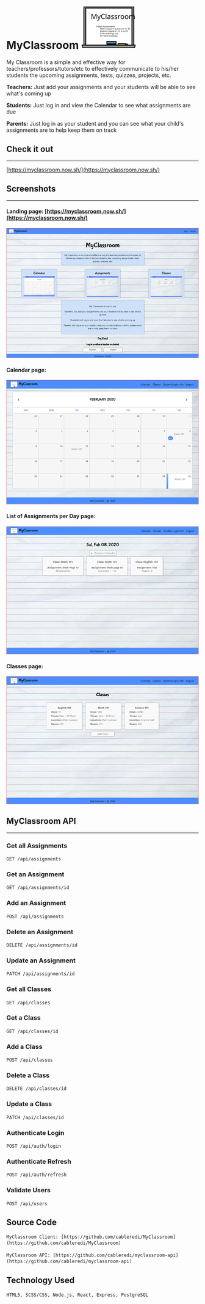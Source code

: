 # MyClassroom ![MyClassroom](./src/images/Logo-thumbnail.svg)

My Classroom is a simple and effective way for teachers/professors/tutors/etc to effectively communicate to his/her students the upcoming assignments, tests, quizzes, projects, etc.

**Teachers:** Just add your assignments and your students will be able to see what's coming up

**Students:** Just log in and view the Calendar to see what assignments are due

**Parents:** Just log in as your student and you can see what your child's assignments are to help keep them on track

## Check it out
***
[https://myclassroom.now.sh/](https://myclassroom.now.sh/)


## Screenshots
***
#### Landing page: [https://myclassroom.now.sh/](https://myclassroom.now.sh/)
![Landing Page](./src/images/Landing.png)

#### Calendar page:
![Calendar Page](./src/images/Calendar.png)

#### List of Assignments per Day page:
![List of Assignments per Day Page](./src/images/Calendar-Assignments.png)

#### Classes page:
![Classes Page](./src/images/Classes.png)


## MyClassroom API
*******
### **Get all Assignments**
```
GET /api/assignments
```
### **Get an Assignment**
```
GET /api/assignments/id
```

### **Add an Assignment**
```
POST /api/assignments
```

### **Delete an Assignment**
```
DELETE /api/assignments/id
```

### **Update an Assignment**
```
PATCH /api/assignments/id
```

### **Get all Classes**
```
GET /api/classes
```

### **Get a Class**
```
GET /api/classes/id
```

### **Add a Class**
```
POST /api/classes
```

### **Delete a Class**
```
DELETE /api/classes/id
```

### **Update a Class**
```
PATCH /api/classes/id
```

### **Authenticate Login**
```
POST /api/auth/login
```

### **Authenticate Refresh**
```
POST /api/auth/refresh
```

### **Validate Users**
```
POST /api/users
```

## Source Code
```
MyClassroom Client: [https://github.com/cableredi/MyClassroom](https://github.com/cableredi/MyClassroom)

MyClassroom API: [https://github.com/cableredi/myclassroom-api](https://github.com/cableredi/myclassroom-api)
```

## Technology Used
```
HTML5, SCSS/CSS, Node.js, React, Express, PostgreSQL
```